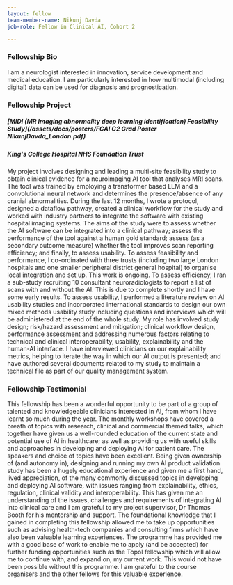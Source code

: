 ```yaml
---
layout: fellow
team-member-name: Nikunj Davda
job-role: Fellow in Clinical AI, Cohort 2

---
```


### Fellowship Bio
I am a neurologist interested in innovation, service development and medical education.  I am particularly interested in how multimodal (including digital) data can be used for diagnosis and prognostication.


### Fellowship Project
##### _[MIDI (MR Imaging abnormality deep learning identification) Feasibility Study](/assets/docs/posters/FCAI C2 Grad Poster NikunjDavda_London.pdf)_
##### King's College Hospital NHS Foundation Trust

My project involves designing and leading a multi-site feasibility study to obtain clinical evidence for a neuroimaging AI tool that analyses MRI scans.  The tool was trained by employing a transformer based LLM and a convolutional neural network and determines the presence/absence of any cranial abnormalities.  During the last 12 months, I wrote a protocol, designed a dataflow pathway, created a clinical workflow for the study and worked with industry partners to integrate the software with existing hospital imaging systems.  The aims of the study were to assess whether the AI software can be integrated into a clinical pathway; assess the performance of the tool against a human gold standard; assess (as a secondary outcome measure) whether the tool improves scan reporting efficiency; and finally, to assess usability.  To assess feasibility and performance, I co-ordinated with three trusts (including two large London hospitals and one smaller peripheral district general hospital) to organise local integration and set up. This work is ongoing.  To assess efficiency, I ran a sub-study recruiting 10 consultant neuroradiologists to report a list of scans with and without the AI. This is due to complete shortly and I have some early results.  To assess usability, I performed a literature review on AI usability studies and incorporated international standards to design our own mixed methods usability study including questions and interviews which will be administered at the end of the whole study.  My role has involved study design; risk/hazard assessment and mitigation; clinical workflow design, performance assessment and addressing numerous factors relating to technical and clinical interoperability, usability, explainability and the human-AI interface. I have interviewed clinicians on our explainability metrics, helping to iterate the way in which our AI output is presented; and have authored several documents related to my study to maintain a technical file as part of our quality management system.
### Fellowship Testimonial
 This fellowship has been a wonderful opportunity to be part of a group of talented and knowledgeable clinicians interested in AI, from whom I have learnt so much during the year. The monthly workshops have covered a breath of topics with research, clinical and commercial themed talks, which together have given us a well-rounded education of the current state and potential use of AI in healthcare; as well as providing us with useful skills and approaches in developing and deploying AI for patient care.  The speakers and choice of topics have been excellent.  Being given ownership of (and autonomy in), designing and running my own AI product validation study has been a hugely educational experience and given me a first hand, lived appreciation, of the many commonly discussed topics in developing and deploying AI software, with issues ranging from explainability, ethics, regulation, clinical validity and interoperability. This has given me an understanding of the issues, challenges and requirements of integrating AI into clinical care and I am grateful to my project supervisor, Dr Thomas Booth for his mentorship and support.  The foundational knowledge that I gained in completing this fellowship allowed me to take up opportunities such as advising health-tech companies and consulting firms which have also been valuable learning experiences.  The programme has provided me with a good base of work to enable me to apply (and be accepted) for further funding opportunities such as the Topol fellowship which will allow me to continue with, and expand on, my current work.  This would not have been possible without this programme. I am grateful to the course organisers and the other fellows for this valuable experience.
